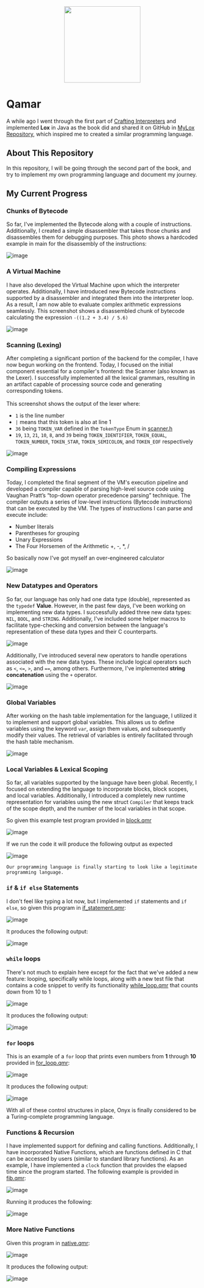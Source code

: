 <div align="center">
  <img src="https://github.com/OmarAzizi/Qamar/assets/110500643/3271cf3d-60ad-434b-a910-f0b3d1a7f5d9" height="200" width="200">
</div>

# Qamar
A while ago I went through the first part of [Crafting Interpreters](https://craftinginterpreters.com/) and implemented **Lox** in Java as the book did and shared it on GitHub in [MyLox Repository](https://github.com/OmarAzizi/MyLox), which inspired me to created a similar programming language.

## About This Repository
In this repository, I will be going through the second part of the book, and try to implement my own programming language and document my journey.

## My Current Progress
### Chunks of Bytecode
So far, I've implemented the Bytecode along with a couple of instructions. Additionally, I created a simple disassembler that takes those chunks and disassembles them for debugging purposes. This photo shows a hardcoded example in main for the disassembly of the instructions:

![image](https://github.com/OmarAzizi/clox/assets/110500643/a3101208-9e3b-4ab4-8bca-00531782d7f6)

### A Virtual Machine
I have also developed the Virtual Machine upon which the interpreter operates. Additionally, I have introduced new Bytecode instructions supported by a disassembler and integrated them into the interpreter loop. As a result, I am now able to evaluate complex arithmetic expressions seamlessly. This screenshot shows a disassembled chunk of bytecode calculating the expression `-((1.2 + 3.4) / 5.6)`

![image](https://github.com/OmarAzizi/clox/assets/110500643/cba5db4c-2a1f-4a9a-b25d-beb85acc580c)

### Scanning (Lexing)
After completing a significant portion of the backend for the compiler, I have now begun working on the frontend. Today, I focused on the initial component essential for a compiler's frontend: the Scanner (also known as the Lexer). I successfully implemented all the lexical grammars, resulting in an artifact capable of processing source code and generating corresponding tokens.
<br><br>
This screenshot shows the output of the lexer where:
- `1` is the line number
- `|` means that this token is also at line 1
- `36` being `TOKEN_VAR` defined in the `TokenType` Enum in [scanner.h](https://github.com/OmarAzizi/clox/blob/main/scanner.h)
- `19`, `13`, `21`, `10`, `8`, and `39` being `TOKEN_IDENTIFIER`, `TOKEN_EQUAL`, `TOKEN_NUMBER`, `TOKEN_STAR`, `TOKEN_SEMICOLON`, and `TOKEN_EOF` respectively

![image](https://github.com/OmarAzizi/clox/assets/110500643/97d4fd60-d601-4162-af51-2d7edd77d56d)

### Compiling Expressions
Today, I completed the final segment of the VM's execution pipeline and developed a compiler capable of parsing high-level source code using Vaughan Pratt’s “top-down operator precedence parsing” technique. The compiler outputs a series of low-level instructions (Bytecode instructions) that can be executed by the VM. The types of instructions I can parse and execute include:
- Number literals
- Parentheses for grouping
- Unary Expressions
- The Four Horsemen of the Arithmetic +, -, *, /

So basically now I've got myself an over-engineered calculator

![image](https://github.com/OmarAzizi/clox/assets/110500643/1040976c-dd01-43de-b2db-dabcbf589f79)

### New Datatypes and Operators
So far, our language has only had one data type (double), represented as the `typedef` **Value**. However, in the past few days, I've been working on implementing new data types. I successfully added three new data types: `NIL`, `BOOL`, and `STRING`. Additionally, I've included some helper macros to facilitate type-checking and conversion between the language's representation of these data types and their C counterparts.

![image](https://github.com/OmarAzizi/clox/assets/110500643/7fdcbeb9-b64f-40fb-bc3e-1bbf8aa241a2)

Additionally, I've introduced several new operators to handle operations associated with the new data types. These include logical operators such as `<`, `<=`, `>`, and `==`, among others. Furthermore, I've implemented **string concatenation** using the `+` operator.

![image](https://github.com/OmarAzizi/clox/assets/110500643/c0b671e9-17da-4b5e-9ee4-3c1c6b8137b2)

### Global Variables
After working on the hash table implementation for the language, I utilized it to implement and support global variables. This allows us to define variables using the keyword `var`, assign them values, and subsequently modify their values. The retrieval of variables is entirely facilitated through the hash table mechanism.

![image](https://github.com/OmarAzizi/Onyx/assets/110500643/14083a3f-cb7d-4eb3-a4e3-2e6b1d16be71)

### Local Variables & Lexical Scoping
So far, all variables supported by the language have been global. Recently, I focused on extending the language to incorporate blocks, block scopes, and local variables. Additionally, I introduced a completely new runtime representation for variables using the new struct `Compiler` that keeps track of the scope depth, and the number of the local variables in that scope.

So given this example test program provided in [block.qmr](https://github.com/OmarAzizi/Onyx/blob/main/tests/block.qmr)

![image](https://github.com/OmarAzizi/Onyx/assets/110500643/73b9704e-5d18-47e0-96c0-3d6e2df3fd86)

If we run the code it will produce the following output as expected

![image](https://github.com/OmarAzizi/Onyx/assets/110500643/c6cf395a-a62d-4f03-b8b3-b01aab95c208)

```
Our programming language is finally starting to look like a legitimate programming language.
```

### `if` & `if else` Statements
I don't feel like typing a lot now, but I implemented `if` statements and `if else`, so given this program in [if_statement.qmr](https://github.com/OmarAzizi/Onyx/blob/main/tests/if_statement.qmr):

![image](https://github.com/OmarAzizi/Onyx/assets/110500643/217714f3-3109-4f51-8457-e88c1d75bdcb)

It produces the following output:

![image](https://github.com/OmarAzizi/Onyx/assets/110500643/696928bc-436b-47db-a24e-0dbb8d8ad910)

### `while` loops
There's not much to explain here except for the fact that we've added a new feature: looping, specifically while loops, along with a new test file that contains a code snippet to verify its functionality [while_loop.qmr](https://github.com/OmarAzizi/Onyx/blob/main/tests/while_loop.qmr) that counts down from 10 to 1

![image](https://github.com/OmarAzizi/Onyx/assets/110500643/f131e4cb-0628-4a48-beb6-0939df855924)

It produces the following output:

![image](https://github.com/OmarAzizi/Onyx/assets/110500643/00b742c6-f508-4005-a3d0-e81c3880912c)

### `for` loops
This is an example of a `for` loop that prints even numbers from **1** through **10** provided in [for_loop.qmr](https://github.com/OmarAzizi/Onyx/blob/main/tests/for_loop.qmr):

![image](https://github.com/OmarAzizi/Onyx/assets/110500643/4a124fab-4566-47b6-983b-8de32bbb4e1c)

It produces the following output:

![image](https://github.com/OmarAzizi/Onyx/assets/110500643/fbf18df7-16c0-4f64-9cf7-2785201f99d6)

With all of these control structures in place, Onyx is finally considered to be a Turing-complete programming language.

### Functions & Recursion
I have implemented support for defining and calling functions. Additionally, I have incorporated Native Functions, which are functions defined in C that can be accessed by users (similar to standard library functions). As an example, I have implemented a `clock` function that provides the elapsed time since the program started. The following example is provided in [fib.qmr](https://github.com/OmarAzizi/Onyx/blob/main/tests/fib.qmr):

![image](https://github.com/OmarAzizi/Onyx/assets/110500643/cd57da57-f4ac-44ee-aed0-12b495d39b26)

Running it produces the following:

![image](https://github.com/OmarAzizi/Onyx/assets/110500643/293e9a35-71bc-450e-b56a-adbab9734f4d)

### More Native Functions
Given this program in [native.qmr](https://github.com/OmarAzizi/Qamar/blob/main/tests/native.qmr):

![image](https://github.com/OmarAzizi/Qamar/assets/110500643/876b0dcd-e40c-467c-beec-65746b147b0d)

It produces the following output:

![image](https://github.com/OmarAzizi/Qamar/assets/110500643/49b567fe-34cb-41ae-9c0b-8cd3de588280)

